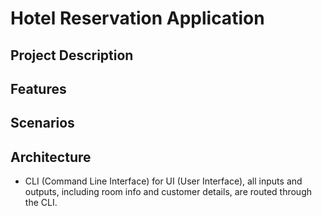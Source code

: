 # Hotel Reservation Application

## Project Description

## Features

## Scenarios

## Architecture
* CLI (Command Line Interface) for UI (User Interface), all inputs and outputs, including room info and customer details, are routed through the CLI.
